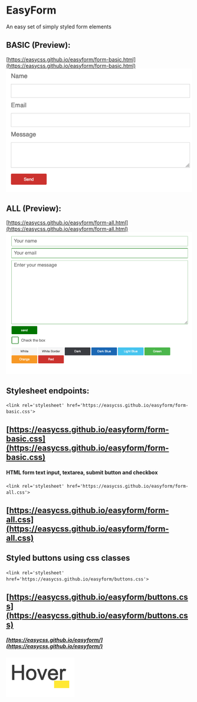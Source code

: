 # EasyForm
An easy set of simply styled form elements

## BASIC (Preview): 
[https://easycss.github.io/easyform/form-basic.html](https://easycss.github.io/easyform/form-basic.html)
![Basic](https://github.com/easycss/easyform/raw/main/easyform-basic.png)

## ALL (Preview):
[https://easycss.github.io/easyform/form-all.html](https://easycss.github.io/easyform/form-all.html)
![Easy Form](https://github.com/easycss/easyform/raw/main/easyform.png)

## Stylesheet endpoints:
`<link rel='stylesheet' href='https://easycss.github.io/easyform/form-basic.css'>`
## [https://easycss.github.io/easyform/form-basic.css](https://easycss.github.io/easyform/form-basic.css)

#### HTML form text input, textarea, submit button and checkbox
`<link rel='stylesheet' href='https://easycss.github.io/easyform/form-all.css'>`
## [https://easycss.github.io/easyform/form-all.css](https://easycss.github.io/easyform/form-all.css)


## Styled buttons using css classes
`<link rel='stylesheet' href='https://easycss.github.io/easyform/buttons.css'>`
## [https://easycss.github.io/easyform/buttons.css](https://easycss.github.io/easyform/buttons.css)



##### [https://easycss.github.io/easyform/](https://easycss.github.io/easyform/)


![Fancy Button Preview](preview.png)